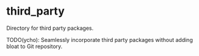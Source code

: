 # third\_party

Directory for third party packages.

TODO(ycho): Seamlessly incorporate third party packages without adding bloat to Git repository.
